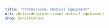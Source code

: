 ```yaml
---
title: "Professional Medical Equipment"
url: /bulverde/professional-medical-equipment/
shop: Sanitätshaus
---
```

